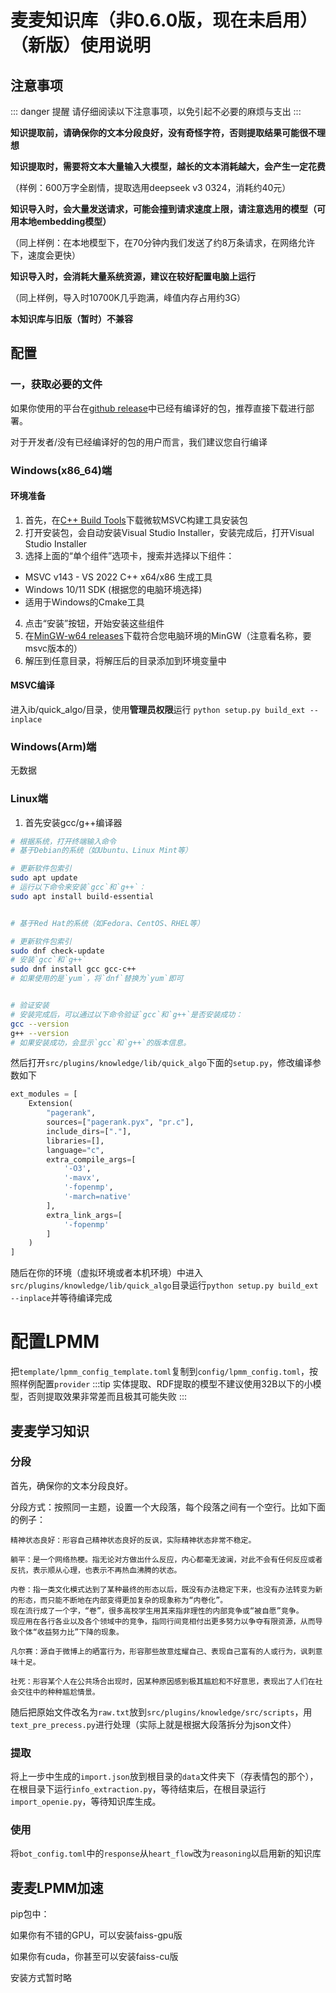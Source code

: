 # 麦麦知识库（非0.6.0版，现在未启用）（新版）使用说明

## 注意事项

::: danger 提醒
请仔细阅读以下注意事项，以免引起不必要的麻烦与支出
:::

**知识提取前，请确保你的文本分段良好，没有奇怪字符，否则提取结果可能很不理想**

**知识提取时，需要将文本大量输入大模型，越长的文本消耗越大，会产生一定花费**

（样例：600万字全剧情，提取选用deepseek v3 0324，消耗约40元）

**知识导入时，会大量发送请求，可能会撞到请求速度上限，请注意选用的模型（可用本地embedding模型）**

（同上样例：在本地模型下，在70分钟内我们发送了约8万条请求，在网络允许下，速度会更快）

**知识导入时，会消耗大量系统资源，建议在较好配置电脑上运行**

（同上样例，导入时10700K几乎跑满，峰值内存占用约3G）

**本知识库与旧版（暂时）不兼容**

## 配置

### 一，获取必要的文件
如果你使用的平台在[github release](https://github.com/MaiM-with-u/MaiMBot-LPMM/releases)中已经有编译好的包，推荐直接下载进行部署。

对于开发者/没有已经编译好的包的用户而言，我们建议您自行编译

### Windows(x86_64)端
#### 环境准备
1. 首先，在[C++ Build Tools](https://visualstudio.microsoft.com/zh-hans/visual-cpp-build-tools/)下载微软MSVC构建工具安装包
2. 打开安装包，会自动安装Visual Studio Installer，安装完成后，打开Visual Studio Installer
3. 选择上面的“单个组件”选项卡，搜索并选择以下组件：
- MSVC v143 - VS 2022 C++ x64/x86 生成工具
- Windows 10/11 SDK (根据您的电脑环境选择)
- 适用于Windows的Cmake工具
4. 点击“安装”按钮，开始安装这些组件
5. 在[MinGW-w64 releases](https://github.com/niXman/mingw-builds-binaries/releases)下载符合您电脑环境的MinGW（注意看名称，要msvc版本的）
6. 解压到任意目录，将解压后的目录添加到环境变量中


#### MSVC编译
进入ib/quick_algo/目录，使用**管理员权限**运行 `python setup.py build_ext --inplace`


### Windows(Arm)端
无数据

### Linux端
1. 首先安装gcc/g++编译器
```bash
# 根据系统，打开终端输入命令
# 基于Debian的系统（如Ubuntu、Linux Mint等）

# 更新软件包索引
sudo apt update
# 运行以下命令来安装`gcc`和`g++`：
sudo apt install build-essential


# 基于Red Hat的系统（如Fedora、CentOS、RHEL等）

# 更新软件包索引
sudo dnf check-update
# 安装`gcc`和`g++`
sudo dnf install gcc gcc-c++
# 如果使用的是`yum`，将`dnf`替换为`yum`即可


# 验证安装
# 安装完成后，可以通过以下命令验证`gcc`和`g++`是否安装成功：
gcc --version
g++ --version
# 如果安装成功，会显示`gcc`和`g++`的版本信息。

```

然后打开`src/plugins/knowledge/lib/quick_algo`下面的`setup.py`，修改编译参数如下
```python
ext_modules = [
    Extension(
        "pagerank",
        sources=["pagerank.pyx", "pr.c"],
        include_dirs=["."],
        libraries=[],
        language="c",
        extra_compile_args=[
            '-O3',
            '-mavx',
            '-fopenmp',
            '-march=native'
        ],
        extra_link_args=[
            '-fopenmp'
        ]
    )
]
```
随后在你的环境（虚拟环境或者本机环境）中进入`src/plugins/knowledge/lib/quick_algo`目录运行`python setup.py build_ext --inplace`并等待编译完成

# 配置LPMM
把`template/lpmm_config_template.toml`复制到`config/lpmm_config.toml`，按照样例配置`provider`
:::tip
实体提取、RDF提取的模型不建议使用32B以下的小模型，否则提取效果非常差而且极其可能失败
:::

## 麦麦学习知识
### 分段
首先，确保你的文本分段良好。

分段方式：按照同一主题，设置一个大段落，每个段落之间有一个空行。比如下面的例子：

```
精神状态良好：形容自己精神状态良好的反讽，实际精神状态非常不稳定。

躺平：是一个网络热梗。指无论对方做出什么反应，内心都毫无波澜，对此不会有任何反应或者反抗，表示顺从心理，也表示不再热血沸腾的状态。

内卷：指一类文化模式达到了某种最终的形态以后，既没有办法稳定下来，也没有办法转变为新的形态，而只能不断地在内部变得更加复杂的现象称为“内卷化”。
现在流行成了一个字，“卷”，很多高校学生用其来指非理性的内部竞争或“被自愿”竞争。
现应用在各行各业以及各个领域中的竞争，指同行间竞相付出更多努力以争夺有限资源，从而导致个体“收益努力比”下降的现象。

凡尔赛：源自于微博上的晒富行为，形容那些故意炫耀自己、表现自己富有的人或行为，讽刺意味十足。

社死：形容某个人在公共场合出现时，因某种原因感到极其尴尬和不好意思，表现出了人们在社会交往中的种种尴尬情景。
```

随后把原始文件改名为`raw.txt`放到`src/plugins/knowledge/src/scripts`，用`text_pre_precess.py`进行处理（实际上就是根据大段落拆分为json文件）

### 提取
将上一步中生成的`import.json`放到根目录的`data`文件夹下（存表情包的那个），在根目录下运行`info_extraction.py`，等待结束后，在根目录运行`import_openie.py`，等待知识库生成。

### 使用
将`bot_config.toml`中的`response`从`heart_flow`改为`reasoning`以启用新的知识库

## 麦麦LPMM加速
pip包中：

如果你有不错的GPU，可以安装faiss-gpu版

如果你有cuda，你甚至可以安装faiss-cu版

安装方式暂时略